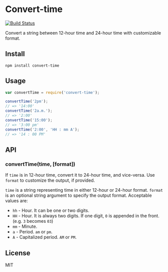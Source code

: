 # Convert-time

[![Build Status](https://travis-ci.org/sungwoncho/convert-time.svg?branch=master)](https://travis-ci.org/sungwoncho/convert-time)

Convert a string between 12-hour time and 24-hour time with customizable format.


## Install

    npm install convert-time


## Usage

```js
var convertTime = require('convert-time');

convertTime('2pm');
// => '14:00'
convertTime('2a.m.');
// => '2:00'
convertTime('15:00');
// => '3:00 pm'
convertTime('2:00', 'HH : mm A');
// => '14 : 00 PM'
```


## API

### convertTime(time, [format])

If `time` is in 12-hour time, convert it to 24-hour time, and vice-versa. Use
`format` to customize the output, if provided.

`time` is a string representing time in either 12-hour or 24-hour format.
`format` is an optional string argument to specify the output format. Acceptable
values are:

* `hh` - Hour. It can be one or two digits.
* `HH` - Hour. It is always two digits. If one digit, `0` is appended in
the front. (e.g. `3` becomes `03`)
* `mm` - Minute.
* `a` - Period. `am` or `pm`.
* `A` - Capitalized period. `AM` or `PM`.


## License

MIT

